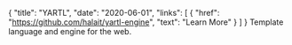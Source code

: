 {
	"title": "YARTL",
	"date": "2020-06-01",
	"links": [
		{
			"href": "https://github.com/halait/yartl-engine",
			"text": "Learn More"
		}
	]
}
Template language and engine for the web.